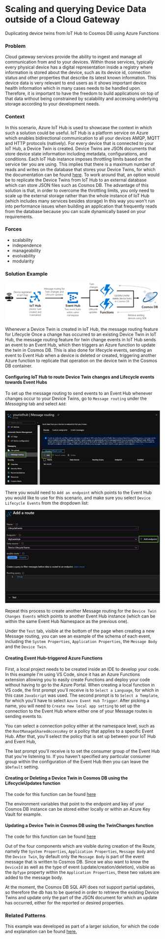 # Scaling and querying Device Data outside of a Cloud Gateway
Duplicating device twins from IoT Hub to Cosmos DB using Azure Functions


### Problem
Cloud gateway services provide the ability to ingest and manage all communication from and to your devices. Within those services, typically every physical device has a digital representation inside a registry where information is stored about the device, such as its device id, connection status and other properties that describe its latest known information. This device data is very relevant to end users as it shows important device health information which in many cases needs to be handled upon. Therefore, it is important to have the freedom to build applications on top of that data without being constrained by scalability and accessing underlying storage according to your development needs. 

### Context
In this scenario, Azure IoT Hub is used to showcase the context in which such a solution could be useful. IoT Hub is a platform service on Azure which enables bidirectional communication to all your devices AMQP, MQTT and HTTP protocols (natively). For every device that is connected to your IoT Hub, a Device Twin is created. Device Twins are JSON documents that store device state information including metadata, configurations, and conditions. Each IoT Hub instance imposes throttling limits based on the service tier you are using. This implies that there is a maximum number of reads and writes on the database that stores your Device Twins, for which the documentation can be found [here](https://docs.microsoft.com/en-us/azure/iot-hub/iot-hub-devguide-quotas-throttling). To work around that, an option would be to replicate the Device Twins from IoT Hub to an external database which can store JSON files such as Cosmos DB. The advantage of this solution is that, in order to overcome the throttling limits, you only need to scale up the external storage rather than the whole instance of IoT Hub (which includes many services besides storage) In this way you won't run into performance issues when building an application that frequently reads from the database because you can scale dynamically based on your requirements. 

### Forces
- scalability
- independence
- manageability
- evolvability
- modularity

### Solution Example
![](https://github.com/machteldbogels/devicetwinsync/blob/master/images/architecture.png?raw=true)

Whenever a Device Twin is created in IoT Hub, the message routing feature for Lifecycle 
Once a change has occurred to an existing Device Twin in IoT Hub, the message routing feature for twin change events in IoT Hub sends an event to an Event Hub, which then triggers an Azure function to update the twin in Cosmos DB. This is also done for lifecycle events, sending an event to Event Hub when a device is deleted or created, triggering another Azure function to replicate that operation on the device twin in the Cosmos DB container.


#### Configuring IoT Hub to route Device Twin changes and Lifecycle events towards Event Hubs
To set up the message routing to send events to an Event Hub whenever changes occur to your Device Twins, go to `Message routing` under the *Messaging* tab and select `Add`:

![](https://github.com/machteldbogels/devicetwinsync/blob/master/images/messagerouting1.png?raw=true)

There you would need to `Add an endpoint` which points to the Event Hub you would like to use for this scenario, and make sure you select `Device Lifecycle Events` from the dropdown list: 

![](https://github.com/machteldbogels/devicetwinsync/blob/master/images/messagerouting2.png?raw=true)

Repeat this process to create another Message routing for the `Device Twin Changes Events` which points to another Event Hub instance (which can be within the same Event Hub Namespace as the previous one).

Under the `Test` tab, visible at the bottom of the page when creating a new Message routing, you can see an example of the schema of  each event, including the `System Properties`, `Application Properties`, the `Message Body` and the `Device Twin`. 


#### Creating Event Hub-triggered Azure Functions
First, a local project needs to be created inside an IDE to develop your code. In this example I'm using VS Code, since it has an Azure Functions extension allowing you to easily create Functions and deploy your code without having to go to the Azure Portal.
When creating a local function in VS code, the first prompt you'll receive is to `Select a Language`, for which in this case `JavaScript` was used. The second prompt is to `Select a Template`, for which you'll have to select `Azure Event Hub Trigger`. After picking a name, you will need to `Create new local app setting` to set up the connection to the Event Hub where either one of your Message routes is sending events to. 


You can select a connection policy either at the namespace level, such as the `RootManageSharedAccessKey` or a policy that applies to a specific Event Hub. 
After that, you'll select the policy that is set up between your IoT Hub and Event Hub, 


The last prompt you'll receive is to set the consumer group of the Event Hub that you're listening to. If you haven't specified any particular consumer group within the configuration of the Event Hub then you can leave the `$Default` setting.

#### Creating or Deleting a Device Twin in Cosmos DB using the LifecycleUpdates function
The code for this function can be found [here](https://github.com/machteldbogels/devicetwinsync/blob/master/LifecycleUpdates/index.js)

The environment variables that point to the endpoint and key of your Cosmos DB instance can be stored either locally or within an Azure Key Vault for example.


#### Updating a Device Twin in Cosmos DB using the TwinChanges function
The code for this function can be found [here](https://github.com/machteldbogels/devicetwinsync/blob/master/TwinChanges/index.js)

Out of the four components which are visible during creation of the Route, namely the `System Properties`, `Application Properties`, `Message Body` and the `Device Twin`, by default only the `Message Body` is part of the event message that is written to Cosmos DB. Since we also want to know the `DeviceId` as well as the type of event (update/creation/deletion), visible as the `OpType` property within the `Application Properties`, these two values are added to the message body.

At the moment, the Cosmos DB SQL API does not support partial updates, so therefore the db has to be queried in order to retrieve the existing Device Twins and update only the part of the JSON document for which an update has occurred, either for the reported or desired properties.


### Related Patterns
This example was developed as part of a larger solution, for which the code and explanation can be found [here.](https://github.com/jessevl/azure-iot-durable-patterns)

